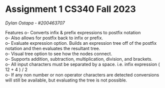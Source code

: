 # Assignment 1 CS340 Fall 2023
<i>Dylan Ostapa - #200463707</i>

Features
    o- Converts infix & prefix expressions to postfix notation <br />
    o- Also allows for postfix back to infix or prefix.<br />
    o- Evaluate expression option. Builds an expression tree off of the postfix notation and then evaluates the resultant tree.<br />
    o- Visual tree option to see how the nodes connect.<br />
    o- Supports addition, subtraction, multiplication, division, and brackets.<br />
    o- All input characters must be separated by a space. i.e. infix expression ( 12 + 4 ) / 2 <br />
    o- If any non number or non operator characters are detected conversions will still be available, but evaluating the tree is not possible.<br />



